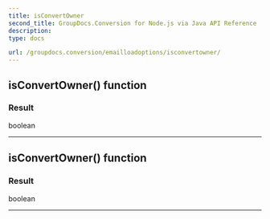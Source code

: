 ```yaml
---
title: isConvertOwner
second_title: GroupDocs.Conversion for Node.js via Java API Reference
description: 
type: docs

url: /groupdocs.conversion/emailloadoptions/isconvertowner/
---
```


## isConvertOwner()  function


### Result
boolean


---


## isConvertOwner()  function


### Result
boolean


---


